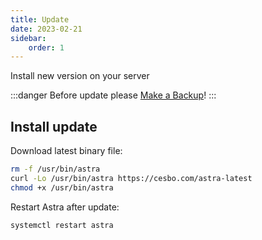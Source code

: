```yaml
---
title: Update
date: 2023-02-21
sidebar:
    order: 1
---
```


Install new version on your server

:::danger
Before update please [Make a Backup](../../admin-guide/administration/backup)!
:::

## Install update

Download latest binary file:

```sh
rm -f /usr/bin/astra
curl -Lo /usr/bin/astra https://cesbo.com/astra-latest
chmod +x /usr/bin/astra
```

Restart Astra after update:

```sh
systemctl restart astra
```
